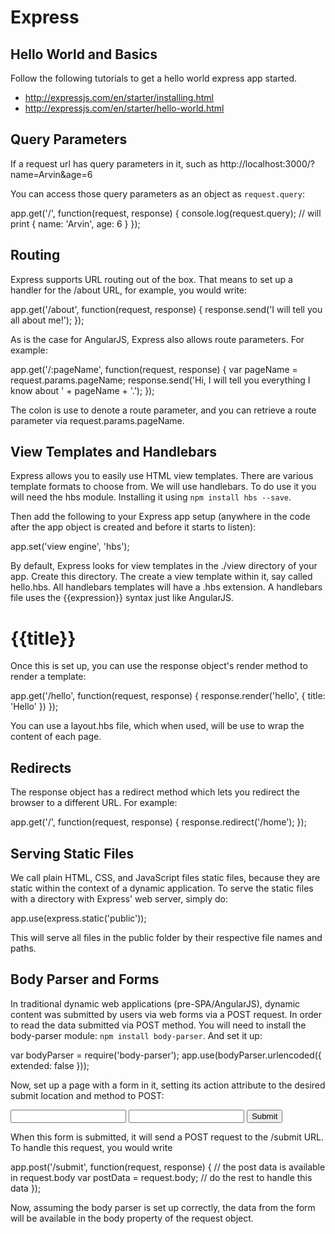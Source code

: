 # Express

## Hello World and Basics

Follow the following tutorials to get a hello world express app started.

* http://expressjs.com/en/starter/installing.html
* http://expressjs.com/en/starter/hello-world.html

## Query Parameters

If a request url has query parameters in it, such as http://localhost:3000/?name=Arvin&age=6

You can access those query parameters as an object as `request.query`:

app.get('/', function(request, response) {
  console.log(request.query); // will print { name: 'Arvin', age: 6 }
});

## Routing

Express supports URL routing out of the box. That means to set up a handler for the /about URL, for example, you would write:

app.get('/about', function(request, response) {
  response.send('I will tell you all about me!');
});

As is the case for AngularJS, Express also allows route parameters. For example:

app.get('/:pageName', function(request, response) {
  var pageName = request.params.pageName;
  response.send('Hi, I will tell you everything I know about ' + pageName + '.');
});

The colon is use to denote a route parameter, and you can retrieve a route parameter via request.params.pageName.

## View Templates and Handlebars

Express allows you to easily use HTML view templates. There are various template formats to choose from. We will use handlebars. To do use it you will need the hbs module. Installing it using `npm install hbs --save`.

Then add the following to your Express app setup (anywhere in the code after the app object is created and before it starts to listen):

app.set('view engine', 'hbs');

By default, Express looks for view templates in the ./view directory of your app. Create this directory. The create a view template within it, say called hello.hbs. All handlebars templates will have a .hbs extension. A handlebars file uses the {{expression}} syntax just like AngularJS.

<h1>{{title}}</h1>

Once this is set up, you can use the response object's render method to render a template:

app.get('/hello', function(request, response) {
  response.render('hello', {
    title: 'Hello'
  })
});

You can use a layout.hbs file, which when used, will be use to wrap the content of each page.

## Redirects

The response object has a redirect method which lets you redirect the browser to a different URL. For example:

app.get('/', function(request, response) {
  response.redirect('/home');
});

## Serving Static Files

We call plain HTML, CSS, and JavaScript files static files, because they are static within the context of a dynamic application. To serve the static files with a directory with Express' web server, simply do:

app.use(express.static('public'));

This will serve all files in the public folder by their respective file names and paths.

## Body Parser and Forms

In traditional dynamic web applications (pre-SPA/AngularJS), dynamic content was submitted by users via web forms via a POST request. In order to read the data submitted via POST method. You will need to install the body-parser module: `npm install body-parser`. And set it up:

var bodyParser = require('body-parser');
app.use(bodyParser.urlencoded({ extended: false }));

Now, set up a page with a form in it, setting its action attribute to the desired submit location and method to POST:

<form action="/submit" method="POST">
  <input type="text" name="name">
  <input type="number" name="age">
  <button type="submit">Submit</button>
</form>

When this form is submitted, it will send a POST request to the /submit URL. To handle this request, you would write

app.post('/submit', function(request, response) {
  // the post data is available in request.body
  var postData = request.body;
  // do the rest to handle this data
});

Now, assuming the body parser is set up correctly, the data from the form will be available in the body property of the request object.
